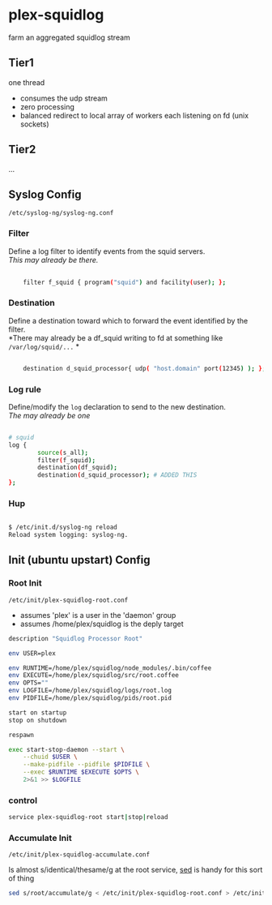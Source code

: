 plex-squidlog
=============

farm an aggregated squidlog stream

Tier1
-----

one thread

* consumes the udp stream
* zero processing
* balanced redirect to local array of workers each listening on fd (unix sockets)

Tier2
-----

...




Syslog Config
-------------

`/etc/syslog-ng/syslog-ng.conf` 

### Filter

Define a log filter to identify events from the squid servers. <br /> 
*This may already be there.*

```bash
    
    filter f_squid { program("squid") and facility(user); };

```

### Destination

Define a destination toward which to forward the event identified by the filter. <br /> 
*There may already be a df_squid writing to fd at something like `/var/log/squid/...` *


```bash

    destination d_squid_processor{ udp( "host.domain" port(12345) ); };

```

### Log rule

Define/modify the `log` declaration to send to the new destination. <br />
*The may already be one*

```bash 

# squid
log {
        source(s_all);
        filter(f_squid);
        destination(df_squid);
        destination(d_squid_processor); # ADDED THIS
};


```

### Hup

```bash

$ /etc/init.d/syslog-ng reload
Reload system logging: syslog-ng.

```


Init (ubuntu upstart) Config
----------------------------

### Root Init 

`/etc/init/plex-squidlog-root.conf`

* assumes 'plex' is a user in the 'daemon' group
* assumes /home/plex/squidlog is the deply target


```bash 
description "Squidlog Processor Root"

env USER=plex

env RUNTIME=/home/plex/squidlog/node_modules/.bin/coffee
env EXECUTE=/home/plex/squidlog/src/root.coffee
env OPTS=""
env LOGFILE=/home/plex/squidlog/logs/root.log
env PIDFILE=/home/plex/squidlog/pids/root.pid

start on startup
stop on shutdown

respawn

exec start-stop-daemon --start \
    --chuid $USER \
    --make-pidfile --pidfile $PIDFILE \
    --exec $RUNTIME $EXECUTE $OPTS \
    2>&1 >> $LOGFILE
```

### control

```bash 
service plex-squidlog-root start|stop|reload
```

### Accumulate Init

`/etc/init/plex-squidlog-accumulate.conf`

Is almost s/identical/thesame/g at the root service, [sed](http://en.wikipedia.org/wiki/Sed) is handy for this sort of thing

```bash
sed s/root/accumulate/g < /etc/init/plex-squidlog-root.conf > /etc/init/plex-squidlog-accumulate.conf

```


